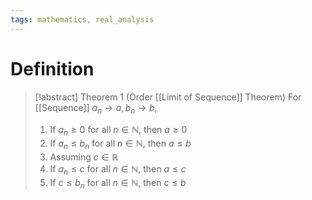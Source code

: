 ```yaml
---
tags: mathematics, real_analysis
---
```


# Definition

> [!abstract] Theorem 1 (Order [[Limit of Sequence]] Theorem)
> For [[Sequence]] $a_n \rightarrow a, b_n \rightarrow b$,
> 1) If $a_n \geq 0$ for all $n \in \mathbb{N}$, then $a \geq 0$
> 2) If $a_n \leq b_n$ for all $n \in \mathbb{N}$, then $a \leq b$
> 3) Assuming $c \in \mathbb{R}$
> 	1) If $a_n \leq c$ for all $n \in \mathbb{N}$, then $a \leq c$
> 	2) If $c \leq b_n$ for all $n \in \mathbb{N}$, then $c \leq b$
